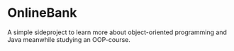# OnlineBank
A simple sideproject to learn more about object-oriented programming and Java meanwhile studying an OOP-course.
